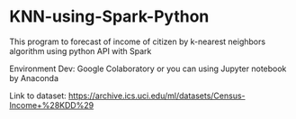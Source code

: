 # KNN-using-Spark-Python

This program to forecast of income of citizen by k-nearest neighbors algorithm using python API with Spark

Environment Dev: Google Colaboratory or you can using Jupyter notebook by Anaconda

Link to dataset: https://archive.ics.uci.edu/ml/datasets/Census-Income+%28KDD%29
